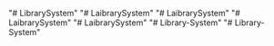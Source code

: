 "# LibrarySystem" 
"# LaibrarySystem" 
"# LaibrarySystem" 
"# LaibrarySystem" 
"# LaibrarySystem" 
"# Library-System" 
"# Library-System" 
